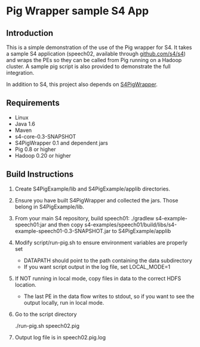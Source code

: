Pig Wrapper sample S4 App
=========================

Introduction
------------
This is a simple demonstration of the use of the Pig wrapper for
S4. It takes a sample S4 application (speech02, available through
[github.com/s4/s4](http://github.com/s4/s4)) and wraps the PEs so they
can be called from Pig running on a Hadoop cluster.  A sample pig
script is also provided to demonstrate the full integration.

In addition to S4, this project also depends on
[S4PigWrapper](https://github.com/jmalkin/S4PigWrapper).

Requirements
------------

* Linux
* Java 1.6
* Maven
* s4-core-0.3-SNAPSHOT
* S4PigWrapper 0.1 and dependent jars
* Pig 0.8 or higher
* Hadoop 0.20 or higher

Build Instructions
------------------

1. Create S4PigExample/lib and S4PigExample/applib directories.

2. Ensure you have built S4PigWrapper and collected the jars. Those
belong in S4PigExample/lib.

3. From your main S4 repository, build speech01:
      ./gradlew s4-example-speech01:jar
   and then copy
   s4-examples/speech01/build/libs/s4-example-speech01-0.3-SNAPSHOT.jar
   to S4PigExample/applib

4. Modify script/run-pig.sh to ensure environment variables are properly set
      - DATAPATH should point to the path containing the data subdirectory
      - If you want script output in the log file, set LOCAL_MODE=1

5. If NOT running in local mode, copy files in data to the correct
HDFS location.
      - The last PE in the data flow writes to stdout, so if you want
        to see the output locally, run in local mode.

6. Go to the script directory

      ./run-pig.sh speech02.pig

7. Output log file is in speech02.pig.log

